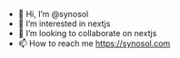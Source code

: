 - 👋 Hi, I’m @synosol
- 👀 I’m interested in nextjs
- 💞️ I’m looking to collaborate on nextjs
- 📫 How to reach me https://synosol.com

<!---
synosol/synosol is a ✨ special ✨ repository because its `README.md` (this file) appears on your GitHub profile.
You can click the Preview link to take a look at your changes.
--->
